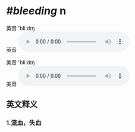 # ***\#bleeding*** n
英音 'bliːdɪŋ  
英音
<audio src="./media/bleeding1_AAC.aac" controls="controls"></audio>

美音 'bliːdɪŋ  
美音
<audio src="./media/bleeding2_AAC.aac" controls="controls"></audio>



  

英文释义
---
### 1.**流血，失血**  


